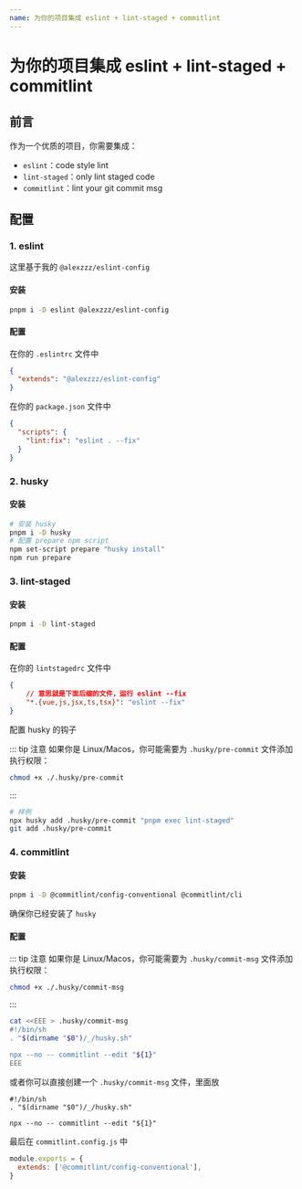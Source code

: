 ```yaml
---
name: 为你的项目集成 eslint + lint-staged + commitlint
---
```


# 为你的项目集成 eslint + lint-staged + commitlint

## 前言

作为一个优质的项目，你需要集成：

- `eslint`：code style lint
- `lint-staged`：only lint staged code
- `commitlint`：lint your git commit msg

## 配置

### 1. eslint

这里基于我的 `@alexzzz/eslint-config`

#### 安装

```bash
pnpm i -D eslint @alexzzz/eslint-config
```

#### 配置

在你的 `.eslintrc` 文件中

```json
{
  "extends": "@alexzzz/eslint-config"
}
```

在你的 `package.json` 文件中

```json
{
  "scripts": {
    "lint:fix": "eslint . --fix"
  }
}
```

### 2. husky

#### 安装

```bash
# 安装 husky
pnpm i -D husky
# 配置 prepare npm script
npm set-script prepare "husky install"
npm run prepare
```

### 3. lint-staged

#### 安装

```bash
pnpm i -D lint-staged
```

#### 配置

在你的 `lintstagedrc` 文件中

```json
{
    // 意思就是下面后缀的文件，运行 eslint --fix
    "*.{vue,js,jsx,ts,tsx}": "eslint --fix"
}
```

配置 husky 的钩子

::: tip 注意
如果你是 Linux/Macos，你可能需要为 `.husky/pre-commit` 文件添加执行权限：

```bash
chmod +x ./.husky/pre-commit
```

:::

```bash
# 样例
npx husky add .husky/pre-commit "pnpm exec lint-staged"
git add .husky/pre-commit
```

### 4. commitlint

#### 安装

```bash
pnpm i -D @commitlint/config-conventional @commitlint/cli
```

确保你已经安装了 `husky`

#### 配置

::: tip 注意
如果你是 Linux/Macos，你可能需要为 `.husky/commit-msg` 文件添加执行权限：

```bash
chmod +x ./.husky/commit-msg
```

:::

```bash
cat <<EEE > .husky/commit-msg
#!/bin/sh
. "$(dirname "$0")/_/husky.sh"

npx --no -- commitlint --edit "${1}"
EEE
```

或者你可以直接创建一个 `.husky/commit-msg` 文件，里面放

```
#!/bin/sh
. "$(dirname "$0")/_/husky.sh"

npx --no -- commitlint --edit "${1}"
```

最后在 `commitlint.config.js` 中

```js
module.exports = {
  extends: ['@commitlint/config-conventional'],
}
```
